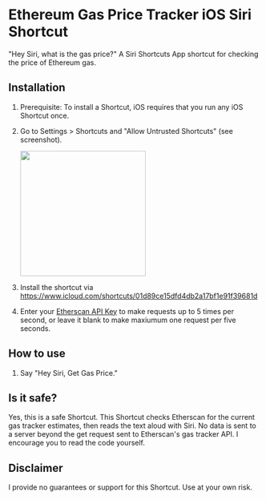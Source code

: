 # Ethereum Gas Price Tracker iOS Siri Shortcut
"Hey Siri, what is the gas price?" A Siri Shortcuts App shortcut for checking the price of Ethereum gas.

## Installation
1. Prerequisite: To install a Shortcut, iOS requires that you run any iOS Shortcut once.
2. Go to Settings > Shortcuts and "Allow Untrusted Shortcuts" (see screenshot).

    <img src="https://i.imgur.com/eEesJSk.png" width=250></img>

3. Install the shortcut via https://www.icloud.com/shortcuts/01d89ce15dfd4db2a17bf1e91f39681d
4. Enter your [Etherscan API Key](https://etherscan.io/myapikey) to make requests up to 5 times per second, or leave it blank to make maxiumum one request per five seconds.

## How to use
1. Say "Hey Siri, Get Gas Price."

## Is it safe?
Yes, this is a safe Shortcut. This Shortcut checks Etherscan for the current gas tracker estimates, then reads the text aloud with Siri. No data is sent to a server beyond the get request sent to Etherscan's gas tracker API. I encourage you to read the code yourself. 

## Disclaimer
I provide no guarantees or support for this Shortcut. Use at your own risk.

